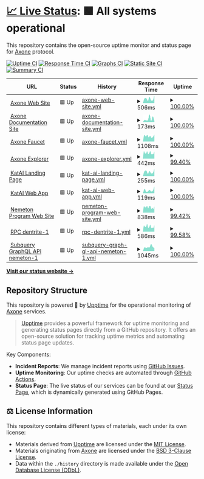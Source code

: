 # [📈 Live Status](https://status.axone.xyz): <!--live status--> **🟩 All systems operational**

This repository contains the open-source uptime monitor and status page for [Axone](https://axone.xyz) protocol.

[![Uptime CI](https://github.com/axone-protocol/status/workflows/Uptime%20CI/badge.svg)](https://github.com/axone-protocol/status/actions?query=workflow%3A%22Uptime+CI%22)
[![Response Time CI](https://github.com/axone-protocol/status/workflows/Response%20Time%20CI/badge.svg)](https://github.com/axone-protocol/status/actions?query=workflow%3A%22Response+Time+CI%22)
[![Graphs CI](https://github.com/axone-protocol/status/workflows/Graphs%20CI/badge.svg)](https://github.com/axone-protocol/status/actions?query=workflow%3A%22Graphs+CI%22)
[![Static Site CI](https://github.com/axone-protocol/status/workflows/Static%20Site%20CI/badge.svg)](https://github.com/axone-protocol/status/actions?query=workflow%3A%22Static+Site+CI%22)
[![Summary CI](https://github.com/axone-protocol/status/workflows/Summary%20CI/badge.svg)](https://github.com/axone-protocol/status/actions?query=workflow%3A%22Summary+CI%22)

<!--start: status pages-->
<!-- This summary is generated by Upptime (https://github.com/upptime/upptime) -->
<!-- Do not edit this manually, your changes will be overwritten -->
<!-- prettier-ignore -->
| URL | Status | History | Response Time | Uptime |
| --- | ------ | ------- | ------------- | ------ |
| <img alt="" src="https://icons.duckduckgo.com/ip3/axone.xyz.ico" height="13"> [Axone Web Site](https://axone.xyz) | 🟩 Up | [axone-web-site.yml](https://github.com/axone-protocol/status/commits/HEAD/history/axone-web-site.yml) | <details><summary><img alt="Response time graph" src="./graphs/axone-web-site/response-time-week.png" height="20"> 506ms</summary><br><a href="https://status.axone.xyz/history/axone-web-site"><img alt="Response time 323" src="https://img.shields.io/endpoint?url=https%3A%2F%2Fraw.githubusercontent.com%2Faxone-protocol%2Fstatus%2FHEAD%2Fapi%2Faxone-web-site%2Fresponse-time.json"></a><br><a href="https://status.axone.xyz/history/axone-web-site"><img alt="24-hour response time 888" src="https://img.shields.io/endpoint?url=https%3A%2F%2Fraw.githubusercontent.com%2Faxone-protocol%2Fstatus%2FHEAD%2Fapi%2Faxone-web-site%2Fresponse-time-day.json"></a><br><a href="https://status.axone.xyz/history/axone-web-site"><img alt="7-day response time 506" src="https://img.shields.io/endpoint?url=https%3A%2F%2Fraw.githubusercontent.com%2Faxone-protocol%2Fstatus%2FHEAD%2Fapi%2Faxone-web-site%2Fresponse-time-week.json"></a><br><a href="https://status.axone.xyz/history/axone-web-site"><img alt="30-day response time 594" src="https://img.shields.io/endpoint?url=https%3A%2F%2Fraw.githubusercontent.com%2Faxone-protocol%2Fstatus%2FHEAD%2Fapi%2Faxone-web-site%2Fresponse-time-month.json"></a><br><a href="https://status.axone.xyz/history/axone-web-site"><img alt="1-year response time 323" src="https://img.shields.io/endpoint?url=https%3A%2F%2Fraw.githubusercontent.com%2Faxone-protocol%2Fstatus%2FHEAD%2Fapi%2Faxone-web-site%2Fresponse-time-year.json"></a></details> | <details><summary><a href="https://status.axone.xyz/history/axone-web-site">100.00%</a></summary><a href="https://status.axone.xyz/history/axone-web-site"><img alt="All-time uptime 99.98%" src="https://img.shields.io/endpoint?url=https%3A%2F%2Fraw.githubusercontent.com%2Faxone-protocol%2Fstatus%2FHEAD%2Fapi%2Faxone-web-site%2Fuptime.json"></a><br><a href="https://status.axone.xyz/history/axone-web-site"><img alt="24-hour uptime 100.00%" src="https://img.shields.io/endpoint?url=https%3A%2F%2Fraw.githubusercontent.com%2Faxone-protocol%2Fstatus%2FHEAD%2Fapi%2Faxone-web-site%2Fuptime-day.json"></a><br><a href="https://status.axone.xyz/history/axone-web-site"><img alt="7-day uptime 100.00%" src="https://img.shields.io/endpoint?url=https%3A%2F%2Fraw.githubusercontent.com%2Faxone-protocol%2Fstatus%2FHEAD%2Fapi%2Faxone-web-site%2Fuptime-week.json"></a><br><a href="https://status.axone.xyz/history/axone-web-site"><img alt="30-day uptime 100.00%" src="https://img.shields.io/endpoint?url=https%3A%2F%2Fraw.githubusercontent.com%2Faxone-protocol%2Fstatus%2FHEAD%2Fapi%2Faxone-web-site%2Fuptime-month.json"></a><br><a href="https://status.axone.xyz/history/axone-web-site"><img alt="1-year uptime 99.98%" src="https://img.shields.io/endpoint?url=https%3A%2F%2Fraw.githubusercontent.com%2Faxone-protocol%2Fstatus%2FHEAD%2Fapi%2Faxone-web-site%2Fuptime-year.json"></a></details>
| <img alt="" src="https://icons.duckduckgo.com/ip3/docs.axone.xyz.ico" height="13"> [Axone Documentation Site](https://docs.axone.xyz) | 🟩 Up | [axone-documentation-site.yml](https://github.com/axone-protocol/status/commits/HEAD/history/axone-documentation-site.yml) | <details><summary><img alt="Response time graph" src="./graphs/axone-documentation-site/response-time-week.png" height="20"> 173ms</summary><br><a href="https://status.axone.xyz/history/axone-documentation-site"><img alt="Response time 196" src="https://img.shields.io/endpoint?url=https%3A%2F%2Fraw.githubusercontent.com%2Faxone-protocol%2Fstatus%2FHEAD%2Fapi%2Faxone-documentation-site%2Fresponse-time.json"></a><br><a href="https://status.axone.xyz/history/axone-documentation-site"><img alt="24-hour response time 57" src="https://img.shields.io/endpoint?url=https%3A%2F%2Fraw.githubusercontent.com%2Faxone-protocol%2Fstatus%2FHEAD%2Fapi%2Faxone-documentation-site%2Fresponse-time-day.json"></a><br><a href="https://status.axone.xyz/history/axone-documentation-site"><img alt="7-day response time 173" src="https://img.shields.io/endpoint?url=https%3A%2F%2Fraw.githubusercontent.com%2Faxone-protocol%2Fstatus%2FHEAD%2Fapi%2Faxone-documentation-site%2Fresponse-time-week.json"></a><br><a href="https://status.axone.xyz/history/axone-documentation-site"><img alt="30-day response time 150" src="https://img.shields.io/endpoint?url=https%3A%2F%2Fraw.githubusercontent.com%2Faxone-protocol%2Fstatus%2FHEAD%2Fapi%2Faxone-documentation-site%2Fresponse-time-month.json"></a><br><a href="https://status.axone.xyz/history/axone-documentation-site"><img alt="1-year response time 196" src="https://img.shields.io/endpoint?url=https%3A%2F%2Fraw.githubusercontent.com%2Faxone-protocol%2Fstatus%2FHEAD%2Fapi%2Faxone-documentation-site%2Fresponse-time-year.json"></a></details> | <details><summary><a href="https://status.axone.xyz/history/axone-documentation-site">100.00%</a></summary><a href="https://status.axone.xyz/history/axone-documentation-site"><img alt="All-time uptime 100.00%" src="https://img.shields.io/endpoint?url=https%3A%2F%2Fraw.githubusercontent.com%2Faxone-protocol%2Fstatus%2FHEAD%2Fapi%2Faxone-documentation-site%2Fuptime.json"></a><br><a href="https://status.axone.xyz/history/axone-documentation-site"><img alt="24-hour uptime 100.00%" src="https://img.shields.io/endpoint?url=https%3A%2F%2Fraw.githubusercontent.com%2Faxone-protocol%2Fstatus%2FHEAD%2Fapi%2Faxone-documentation-site%2Fuptime-day.json"></a><br><a href="https://status.axone.xyz/history/axone-documentation-site"><img alt="7-day uptime 100.00%" src="https://img.shields.io/endpoint?url=https%3A%2F%2Fraw.githubusercontent.com%2Faxone-protocol%2Fstatus%2FHEAD%2Fapi%2Faxone-documentation-site%2Fuptime-week.json"></a><br><a href="https://status.axone.xyz/history/axone-documentation-site"><img alt="30-day uptime 100.00%" src="https://img.shields.io/endpoint?url=https%3A%2F%2Fraw.githubusercontent.com%2Faxone-protocol%2Fstatus%2FHEAD%2Fapi%2Faxone-documentation-site%2Fuptime-month.json"></a><br><a href="https://status.axone.xyz/history/axone-documentation-site"><img alt="1-year uptime 100.00%" src="https://img.shields.io/endpoint?url=https%3A%2F%2Fraw.githubusercontent.com%2Faxone-protocol%2Fstatus%2FHEAD%2Fapi%2Faxone-documentation-site%2Fuptime-year.json"></a></details>
| <img alt="" src="https://icons.duckduckgo.com/ip3/faucet.okp4.network.ico" height="13"> [Axone Faucet](https://faucet.okp4.network) | 🟩 Up | [axone-faucet.yml](https://github.com/axone-protocol/status/commits/HEAD/history/axone-faucet.yml) | <details><summary><img alt="Response time graph" src="./graphs/axone-faucet/response-time-week.png" height="20"> 1108ms</summary><br><a href="https://status.axone.xyz/history/axone-faucet"><img alt="Response time 865" src="https://img.shields.io/endpoint?url=https%3A%2F%2Fraw.githubusercontent.com%2Faxone-protocol%2Fstatus%2FHEAD%2Fapi%2Faxone-faucet%2Fresponse-time.json"></a><br><a href="https://status.axone.xyz/history/axone-faucet"><img alt="24-hour response time 1428" src="https://img.shields.io/endpoint?url=https%3A%2F%2Fraw.githubusercontent.com%2Faxone-protocol%2Fstatus%2FHEAD%2Fapi%2Faxone-faucet%2Fresponse-time-day.json"></a><br><a href="https://status.axone.xyz/history/axone-faucet"><img alt="7-day response time 1108" src="https://img.shields.io/endpoint?url=https%3A%2F%2Fraw.githubusercontent.com%2Faxone-protocol%2Fstatus%2FHEAD%2Fapi%2Faxone-faucet%2Fresponse-time-week.json"></a><br><a href="https://status.axone.xyz/history/axone-faucet"><img alt="30-day response time 1100" src="https://img.shields.io/endpoint?url=https%3A%2F%2Fraw.githubusercontent.com%2Faxone-protocol%2Fstatus%2FHEAD%2Fapi%2Faxone-faucet%2Fresponse-time-month.json"></a><br><a href="https://status.axone.xyz/history/axone-faucet"><img alt="1-year response time 865" src="https://img.shields.io/endpoint?url=https%3A%2F%2Fraw.githubusercontent.com%2Faxone-protocol%2Fstatus%2FHEAD%2Fapi%2Faxone-faucet%2Fresponse-time-year.json"></a></details> | <details><summary><a href="https://status.axone.xyz/history/axone-faucet">100.00%</a></summary><a href="https://status.axone.xyz/history/axone-faucet"><img alt="All-time uptime 99.69%" src="https://img.shields.io/endpoint?url=https%3A%2F%2Fraw.githubusercontent.com%2Faxone-protocol%2Fstatus%2FHEAD%2Fapi%2Faxone-faucet%2Fuptime.json"></a><br><a href="https://status.axone.xyz/history/axone-faucet"><img alt="24-hour uptime 100.00%" src="https://img.shields.io/endpoint?url=https%3A%2F%2Fraw.githubusercontent.com%2Faxone-protocol%2Fstatus%2FHEAD%2Fapi%2Faxone-faucet%2Fuptime-day.json"></a><br><a href="https://status.axone.xyz/history/axone-faucet"><img alt="7-day uptime 100.00%" src="https://img.shields.io/endpoint?url=https%3A%2F%2Fraw.githubusercontent.com%2Faxone-protocol%2Fstatus%2FHEAD%2Fapi%2Faxone-faucet%2Fuptime-week.json"></a><br><a href="https://status.axone.xyz/history/axone-faucet"><img alt="30-day uptime 99.74%" src="https://img.shields.io/endpoint?url=https%3A%2F%2Fraw.githubusercontent.com%2Faxone-protocol%2Fstatus%2FHEAD%2Fapi%2Faxone-faucet%2Fuptime-month.json"></a><br><a href="https://status.axone.xyz/history/axone-faucet"><img alt="1-year uptime 99.69%" src="https://img.shields.io/endpoint?url=https%3A%2F%2Fraw.githubusercontent.com%2Faxone-protocol%2Fstatus%2FHEAD%2Fapi%2Faxone-faucet%2Fuptime-year.json"></a></details>
| <img alt="" src="https://icons.duckduckgo.com/ip3/explore.axone.xyz.ico" height="13"> [Axone Explorer](https://explore.axone.xyz) | 🟩 Up | [axone-explorer.yml](https://github.com/axone-protocol/status/commits/HEAD/history/axone-explorer.yml) | <details><summary><img alt="Response time graph" src="./graphs/axone-explorer/response-time-week.png" height="20"> 442ms</summary><br><a href="https://status.axone.xyz/history/axone-explorer"><img alt="Response time 584" src="https://img.shields.io/endpoint?url=https%3A%2F%2Fraw.githubusercontent.com%2Faxone-protocol%2Fstatus%2FHEAD%2Fapi%2Faxone-explorer%2Fresponse-time.json"></a><br><a href="https://status.axone.xyz/history/axone-explorer"><img alt="24-hour response time 431" src="https://img.shields.io/endpoint?url=https%3A%2F%2Fraw.githubusercontent.com%2Faxone-protocol%2Fstatus%2FHEAD%2Fapi%2Faxone-explorer%2Fresponse-time-day.json"></a><br><a href="https://status.axone.xyz/history/axone-explorer"><img alt="7-day response time 442" src="https://img.shields.io/endpoint?url=https%3A%2F%2Fraw.githubusercontent.com%2Faxone-protocol%2Fstatus%2FHEAD%2Fapi%2Faxone-explorer%2Fresponse-time-week.json"></a><br><a href="https://status.axone.xyz/history/axone-explorer"><img alt="30-day response time 446" src="https://img.shields.io/endpoint?url=https%3A%2F%2Fraw.githubusercontent.com%2Faxone-protocol%2Fstatus%2FHEAD%2Fapi%2Faxone-explorer%2Fresponse-time-month.json"></a><br><a href="https://status.axone.xyz/history/axone-explorer"><img alt="1-year response time 584" src="https://img.shields.io/endpoint?url=https%3A%2F%2Fraw.githubusercontent.com%2Faxone-protocol%2Fstatus%2FHEAD%2Fapi%2Faxone-explorer%2Fresponse-time-year.json"></a></details> | <details><summary><a href="https://status.axone.xyz/history/axone-explorer">99.40%</a></summary><a href="https://status.axone.xyz/history/axone-explorer"><img alt="All-time uptime 99.58%" src="https://img.shields.io/endpoint?url=https%3A%2F%2Fraw.githubusercontent.com%2Faxone-protocol%2Fstatus%2FHEAD%2Fapi%2Faxone-explorer%2Fuptime.json"></a><br><a href="https://status.axone.xyz/history/axone-explorer"><img alt="24-hour uptime 96.92%" src="https://img.shields.io/endpoint?url=https%3A%2F%2Fraw.githubusercontent.com%2Faxone-protocol%2Fstatus%2FHEAD%2Fapi%2Faxone-explorer%2Fuptime-day.json"></a><br><a href="https://status.axone.xyz/history/axone-explorer"><img alt="7-day uptime 99.40%" src="https://img.shields.io/endpoint?url=https%3A%2F%2Fraw.githubusercontent.com%2Faxone-protocol%2Fstatus%2FHEAD%2Fapi%2Faxone-explorer%2Fuptime-week.json"></a><br><a href="https://status.axone.xyz/history/axone-explorer"><img alt="30-day uptime 99.38%" src="https://img.shields.io/endpoint?url=https%3A%2F%2Fraw.githubusercontent.com%2Faxone-protocol%2Fstatus%2FHEAD%2Fapi%2Faxone-explorer%2Fuptime-month.json"></a><br><a href="https://status.axone.xyz/history/axone-explorer"><img alt="1-year uptime 99.58%" src="https://img.shields.io/endpoint?url=https%3A%2F%2Fraw.githubusercontent.com%2Faxone-protocol%2Fstatus%2FHEAD%2Fapi%2Faxone-explorer%2Fuptime-year.json"></a></details>
| <img alt="" src="https://icons.duckduckgo.com/ip3/katai.axone.xyz.ico" height="13"> [KatAI Landing Page](https://katai.axone.xyz) | 🟩 Up | [kat-ai-landing-page.yml](https://github.com/axone-protocol/status/commits/HEAD/history/kat-ai-landing-page.yml) | <details><summary><img alt="Response time graph" src="./graphs/kat-ai-landing-page/response-time-week.png" height="20"> 255ms</summary><br><a href="https://status.axone.xyz/history/kat-ai-landing-page"><img alt="Response time 313" src="https://img.shields.io/endpoint?url=https%3A%2F%2Fraw.githubusercontent.com%2Faxone-protocol%2Fstatus%2FHEAD%2Fapi%2Fkat-ai-landing-page%2Fresponse-time.json"></a><br><a href="https://status.axone.xyz/history/kat-ai-landing-page"><img alt="24-hour response time 422" src="https://img.shields.io/endpoint?url=https%3A%2F%2Fraw.githubusercontent.com%2Faxone-protocol%2Fstatus%2FHEAD%2Fapi%2Fkat-ai-landing-page%2Fresponse-time-day.json"></a><br><a href="https://status.axone.xyz/history/kat-ai-landing-page"><img alt="7-day response time 255" src="https://img.shields.io/endpoint?url=https%3A%2F%2Fraw.githubusercontent.com%2Faxone-protocol%2Fstatus%2FHEAD%2Fapi%2Fkat-ai-landing-page%2Fresponse-time-week.json"></a><br><a href="https://status.axone.xyz/history/kat-ai-landing-page"><img alt="30-day response time 336" src="https://img.shields.io/endpoint?url=https%3A%2F%2Fraw.githubusercontent.com%2Faxone-protocol%2Fstatus%2FHEAD%2Fapi%2Fkat-ai-landing-page%2Fresponse-time-month.json"></a><br><a href="https://status.axone.xyz/history/kat-ai-landing-page"><img alt="1-year response time 313" src="https://img.shields.io/endpoint?url=https%3A%2F%2Fraw.githubusercontent.com%2Faxone-protocol%2Fstatus%2FHEAD%2Fapi%2Fkat-ai-landing-page%2Fresponse-time-year.json"></a></details> | <details><summary><a href="https://status.axone.xyz/history/kat-ai-landing-page">100.00%</a></summary><a href="https://status.axone.xyz/history/kat-ai-landing-page"><img alt="All-time uptime 100.00%" src="https://img.shields.io/endpoint?url=https%3A%2F%2Fraw.githubusercontent.com%2Faxone-protocol%2Fstatus%2FHEAD%2Fapi%2Fkat-ai-landing-page%2Fuptime.json"></a><br><a href="https://status.axone.xyz/history/kat-ai-landing-page"><img alt="24-hour uptime 100.00%" src="https://img.shields.io/endpoint?url=https%3A%2F%2Fraw.githubusercontent.com%2Faxone-protocol%2Fstatus%2FHEAD%2Fapi%2Fkat-ai-landing-page%2Fuptime-day.json"></a><br><a href="https://status.axone.xyz/history/kat-ai-landing-page"><img alt="7-day uptime 100.00%" src="https://img.shields.io/endpoint?url=https%3A%2F%2Fraw.githubusercontent.com%2Faxone-protocol%2Fstatus%2FHEAD%2Fapi%2Fkat-ai-landing-page%2Fuptime-week.json"></a><br><a href="https://status.axone.xyz/history/kat-ai-landing-page"><img alt="30-day uptime 100.00%" src="https://img.shields.io/endpoint?url=https%3A%2F%2Fraw.githubusercontent.com%2Faxone-protocol%2Fstatus%2FHEAD%2Fapi%2Fkat-ai-landing-page%2Fuptime-month.json"></a><br><a href="https://status.axone.xyz/history/kat-ai-landing-page"><img alt="1-year uptime 100.00%" src="https://img.shields.io/endpoint?url=https%3A%2F%2Fraw.githubusercontent.com%2Faxone-protocol%2Fstatus%2FHEAD%2Fapi%2Fkat-ai-landing-page%2Fuptime-year.json"></a></details>
| <img alt="" src="https://icons.duckduckgo.com/ip3/play.katai.axone.xyz.ico" height="13"> [KatAI Web App](https://play.katai.axone.xyz) | 🟩 Up | [kat-ai-web-app.yml](https://github.com/axone-protocol/status/commits/HEAD/history/kat-ai-web-app.yml) | <details><summary><img alt="Response time graph" src="./graphs/kat-ai-web-app/response-time-week.png" height="20"> 119ms</summary><br><a href="https://status.axone.xyz/history/kat-ai-web-app"><img alt="Response time 106" src="https://img.shields.io/endpoint?url=https%3A%2F%2Fraw.githubusercontent.com%2Faxone-protocol%2Fstatus%2FHEAD%2Fapi%2Fkat-ai-web-app%2Fresponse-time.json"></a><br><a href="https://status.axone.xyz/history/kat-ai-web-app"><img alt="24-hour response time 263" src="https://img.shields.io/endpoint?url=https%3A%2F%2Fraw.githubusercontent.com%2Faxone-protocol%2Fstatus%2FHEAD%2Fapi%2Fkat-ai-web-app%2Fresponse-time-day.json"></a><br><a href="https://status.axone.xyz/history/kat-ai-web-app"><img alt="7-day response time 119" src="https://img.shields.io/endpoint?url=https%3A%2F%2Fraw.githubusercontent.com%2Faxone-protocol%2Fstatus%2FHEAD%2Fapi%2Fkat-ai-web-app%2Fresponse-time-week.json"></a><br><a href="https://status.axone.xyz/history/kat-ai-web-app"><img alt="30-day response time 108" src="https://img.shields.io/endpoint?url=https%3A%2F%2Fraw.githubusercontent.com%2Faxone-protocol%2Fstatus%2FHEAD%2Fapi%2Fkat-ai-web-app%2Fresponse-time-month.json"></a><br><a href="https://status.axone.xyz/history/kat-ai-web-app"><img alt="1-year response time 106" src="https://img.shields.io/endpoint?url=https%3A%2F%2Fraw.githubusercontent.com%2Faxone-protocol%2Fstatus%2FHEAD%2Fapi%2Fkat-ai-web-app%2Fresponse-time-year.json"></a></details> | <details><summary><a href="https://status.axone.xyz/history/kat-ai-web-app">100.00%</a></summary><a href="https://status.axone.xyz/history/kat-ai-web-app"><img alt="All-time uptime 100.00%" src="https://img.shields.io/endpoint?url=https%3A%2F%2Fraw.githubusercontent.com%2Faxone-protocol%2Fstatus%2FHEAD%2Fapi%2Fkat-ai-web-app%2Fuptime.json"></a><br><a href="https://status.axone.xyz/history/kat-ai-web-app"><img alt="24-hour uptime 100.00%" src="https://img.shields.io/endpoint?url=https%3A%2F%2Fraw.githubusercontent.com%2Faxone-protocol%2Fstatus%2FHEAD%2Fapi%2Fkat-ai-web-app%2Fuptime-day.json"></a><br><a href="https://status.axone.xyz/history/kat-ai-web-app"><img alt="7-day uptime 100.00%" src="https://img.shields.io/endpoint?url=https%3A%2F%2Fraw.githubusercontent.com%2Faxone-protocol%2Fstatus%2FHEAD%2Fapi%2Fkat-ai-web-app%2Fuptime-week.json"></a><br><a href="https://status.axone.xyz/history/kat-ai-web-app"><img alt="30-day uptime 100.00%" src="https://img.shields.io/endpoint?url=https%3A%2F%2Fraw.githubusercontent.com%2Faxone-protocol%2Fstatus%2FHEAD%2Fapi%2Fkat-ai-web-app%2Fuptime-month.json"></a><br><a href="https://status.axone.xyz/history/kat-ai-web-app"><img alt="1-year uptime 100.00%" src="https://img.shields.io/endpoint?url=https%3A%2F%2Fraw.githubusercontent.com%2Faxone-protocol%2Fstatus%2FHEAD%2Fapi%2Fkat-ai-web-app%2Fuptime-year.json"></a></details>
| <img alt="" src="https://icons.duckduckgo.com/ip3/nemeton.okp4.network.ico" height="13"> [Nemeton Program Web Site](https://nemeton.okp4.network) | 🟩 Up | [nemeton-program-web-site.yml](https://github.com/axone-protocol/status/commits/HEAD/history/nemeton-program-web-site.yml) | <details><summary><img alt="Response time graph" src="./graphs/nemeton-program-web-site/response-time-week.png" height="20"> 838ms</summary><br><a href="https://status.axone.xyz/history/nemeton-program-web-site"><img alt="Response time 910" src="https://img.shields.io/endpoint?url=https%3A%2F%2Fraw.githubusercontent.com%2Faxone-protocol%2Fstatus%2FHEAD%2Fapi%2Fnemeton-program-web-site%2Fresponse-time.json"></a><br><a href="https://status.axone.xyz/history/nemeton-program-web-site"><img alt="24-hour response time 791" src="https://img.shields.io/endpoint?url=https%3A%2F%2Fraw.githubusercontent.com%2Faxone-protocol%2Fstatus%2FHEAD%2Fapi%2Fnemeton-program-web-site%2Fresponse-time-day.json"></a><br><a href="https://status.axone.xyz/history/nemeton-program-web-site"><img alt="7-day response time 838" src="https://img.shields.io/endpoint?url=https%3A%2F%2Fraw.githubusercontent.com%2Faxone-protocol%2Fstatus%2FHEAD%2Fapi%2Fnemeton-program-web-site%2Fresponse-time-week.json"></a><br><a href="https://status.axone.xyz/history/nemeton-program-web-site"><img alt="30-day response time 861" src="https://img.shields.io/endpoint?url=https%3A%2F%2Fraw.githubusercontent.com%2Faxone-protocol%2Fstatus%2FHEAD%2Fapi%2Fnemeton-program-web-site%2Fresponse-time-month.json"></a><br><a href="https://status.axone.xyz/history/nemeton-program-web-site"><img alt="1-year response time 943" src="https://img.shields.io/endpoint?url=https%3A%2F%2Fraw.githubusercontent.com%2Faxone-protocol%2Fstatus%2FHEAD%2Fapi%2Fnemeton-program-web-site%2Fresponse-time-year.json"></a></details> | <details><summary><a href="https://status.axone.xyz/history/nemeton-program-web-site">99.42%</a></summary><a href="https://status.axone.xyz/history/nemeton-program-web-site"><img alt="All-time uptime 99.39%" src="https://img.shields.io/endpoint?url=https%3A%2F%2Fraw.githubusercontent.com%2Faxone-protocol%2Fstatus%2FHEAD%2Fapi%2Fnemeton-program-web-site%2Fuptime.json"></a><br><a href="https://status.axone.xyz/history/nemeton-program-web-site"><img alt="24-hour uptime 96.99%" src="https://img.shields.io/endpoint?url=https%3A%2F%2Fraw.githubusercontent.com%2Faxone-protocol%2Fstatus%2FHEAD%2Fapi%2Fnemeton-program-web-site%2Fuptime-day.json"></a><br><a href="https://status.axone.xyz/history/nemeton-program-web-site"><img alt="7-day uptime 99.42%" src="https://img.shields.io/endpoint?url=https%3A%2F%2Fraw.githubusercontent.com%2Faxone-protocol%2Fstatus%2FHEAD%2Fapi%2Fnemeton-program-web-site%2Fuptime-week.json"></a><br><a href="https://status.axone.xyz/history/nemeton-program-web-site"><img alt="30-day uptime 99.39%" src="https://img.shields.io/endpoint?url=https%3A%2F%2Fraw.githubusercontent.com%2Faxone-protocol%2Fstatus%2FHEAD%2Fapi%2Fnemeton-program-web-site%2Fuptime-month.json"></a><br><a href="https://status.axone.xyz/history/nemeton-program-web-site"><img alt="1-year uptime 99.80%" src="https://img.shields.io/endpoint?url=https%3A%2F%2Fraw.githubusercontent.com%2Faxone-protocol%2Fstatus%2FHEAD%2Fapi%2Fnemeton-program-web-site%2Fuptime-year.json"></a></details>
| <img alt="" src="https://icons.duckduckgo.com/ip3/api.dentrite.axone.xyz.ico" height="13"> [RPC dentrite-1](https://api.dentrite.axone.xyz/cosmos/base/tendermint/v1beta1/blocks/latest) | 🟩 Up | [rpc-dentrite-1.yml](https://github.com/axone-protocol/status/commits/HEAD/history/rpc-dentrite-1.yml) | <details><summary><img alt="Response time graph" src="./graphs/rpc-dentrite-1/response-time-week.png" height="20"> 586ms</summary><br><a href="https://status.axone.xyz/history/rpc-dentrite-1"><img alt="Response time 570" src="https://img.shields.io/endpoint?url=https%3A%2F%2Fraw.githubusercontent.com%2Faxone-protocol%2Fstatus%2FHEAD%2Fapi%2Frpc-dentrite-1%2Fresponse-time.json"></a><br><a href="https://status.axone.xyz/history/rpc-dentrite-1"><img alt="24-hour response time 552" src="https://img.shields.io/endpoint?url=https%3A%2F%2Fraw.githubusercontent.com%2Faxone-protocol%2Fstatus%2FHEAD%2Fapi%2Frpc-dentrite-1%2Fresponse-time-day.json"></a><br><a href="https://status.axone.xyz/history/rpc-dentrite-1"><img alt="7-day response time 586" src="https://img.shields.io/endpoint?url=https%3A%2F%2Fraw.githubusercontent.com%2Faxone-protocol%2Fstatus%2FHEAD%2Fapi%2Frpc-dentrite-1%2Fresponse-time-week.json"></a><br><a href="https://status.axone.xyz/history/rpc-dentrite-1"><img alt="30-day response time 588" src="https://img.shields.io/endpoint?url=https%3A%2F%2Fraw.githubusercontent.com%2Faxone-protocol%2Fstatus%2FHEAD%2Fapi%2Frpc-dentrite-1%2Fresponse-time-month.json"></a><br><a href="https://status.axone.xyz/history/rpc-dentrite-1"><img alt="1-year response time 570" src="https://img.shields.io/endpoint?url=https%3A%2F%2Fraw.githubusercontent.com%2Faxone-protocol%2Fstatus%2FHEAD%2Fapi%2Frpc-dentrite-1%2Fresponse-time-year.json"></a></details> | <details><summary><a href="https://status.axone.xyz/history/rpc-dentrite-1">99.58%</a></summary><a href="https://status.axone.xyz/history/rpc-dentrite-1"><img alt="All-time uptime 99.79%" src="https://img.shields.io/endpoint?url=https%3A%2F%2Fraw.githubusercontent.com%2Faxone-protocol%2Fstatus%2FHEAD%2Fapi%2Frpc-dentrite-1%2Fuptime.json"></a><br><a href="https://status.axone.xyz/history/rpc-dentrite-1"><img alt="24-hour uptime 97.06%" src="https://img.shields.io/endpoint?url=https%3A%2F%2Fraw.githubusercontent.com%2Faxone-protocol%2Fstatus%2FHEAD%2Fapi%2Frpc-dentrite-1%2Fuptime-day.json"></a><br><a href="https://status.axone.xyz/history/rpc-dentrite-1"><img alt="7-day uptime 99.58%" src="https://img.shields.io/endpoint?url=https%3A%2F%2Fraw.githubusercontent.com%2Faxone-protocol%2Fstatus%2FHEAD%2Fapi%2Frpc-dentrite-1%2Fuptime-week.json"></a><br><a href="https://status.axone.xyz/history/rpc-dentrite-1"><img alt="30-day uptime 99.47%" src="https://img.shields.io/endpoint?url=https%3A%2F%2Fraw.githubusercontent.com%2Faxone-protocol%2Fstatus%2FHEAD%2Fapi%2Frpc-dentrite-1%2Fuptime-month.json"></a><br><a href="https://status.axone.xyz/history/rpc-dentrite-1"><img alt="1-year uptime 99.79%" src="https://img.shields.io/endpoint?url=https%3A%2F%2Fraw.githubusercontent.com%2Faxone-protocol%2Fstatus%2FHEAD%2Fapi%2Frpc-dentrite-1%2Fuptime-year.json"></a></details>
| <img alt="" src="https://icons.duckduckgo.com/ip3/api.subquery.network.ico" height="13"> [Subquery GraphQL API nemeton-1](https://api.subquery.network/sq/okp4/nemeton-1) | 🟩 Up | [subquery-graph-ql-api-nemeton-1.yml](https://github.com/axone-protocol/status/commits/HEAD/history/subquery-graph-ql-api-nemeton-1.yml) | <details><summary><img alt="Response time graph" src="./graphs/subquery-graph-ql-api-nemeton-1/response-time-week.png" height="20"> 1045ms</summary><br><a href="https://status.axone.xyz/history/subquery-graph-ql-api-nemeton-1"><img alt="Response time 927" src="https://img.shields.io/endpoint?url=https%3A%2F%2Fraw.githubusercontent.com%2Faxone-protocol%2Fstatus%2FHEAD%2Fapi%2Fsubquery-graph-ql-api-nemeton-1%2Fresponse-time.json"></a><br><a href="https://status.axone.xyz/history/subquery-graph-ql-api-nemeton-1"><img alt="24-hour response time 802" src="https://img.shields.io/endpoint?url=https%3A%2F%2Fraw.githubusercontent.com%2Faxone-protocol%2Fstatus%2FHEAD%2Fapi%2Fsubquery-graph-ql-api-nemeton-1%2Fresponse-time-day.json"></a><br><a href="https://status.axone.xyz/history/subquery-graph-ql-api-nemeton-1"><img alt="7-day response time 1045" src="https://img.shields.io/endpoint?url=https%3A%2F%2Fraw.githubusercontent.com%2Faxone-protocol%2Fstatus%2FHEAD%2Fapi%2Fsubquery-graph-ql-api-nemeton-1%2Fresponse-time-week.json"></a><br><a href="https://status.axone.xyz/history/subquery-graph-ql-api-nemeton-1"><img alt="30-day response time 997" src="https://img.shields.io/endpoint?url=https%3A%2F%2Fraw.githubusercontent.com%2Faxone-protocol%2Fstatus%2FHEAD%2Fapi%2Fsubquery-graph-ql-api-nemeton-1%2Fresponse-time-month.json"></a><br><a href="https://status.axone.xyz/history/subquery-graph-ql-api-nemeton-1"><img alt="1-year response time 927" src="https://img.shields.io/endpoint?url=https%3A%2F%2Fraw.githubusercontent.com%2Faxone-protocol%2Fstatus%2FHEAD%2Fapi%2Fsubquery-graph-ql-api-nemeton-1%2Fresponse-time-year.json"></a></details> | <details><summary><a href="https://status.axone.xyz/history/subquery-graph-ql-api-nemeton-1">100.00%</a></summary><a href="https://status.axone.xyz/history/subquery-graph-ql-api-nemeton-1"><img alt="All-time uptime 98.14%" src="https://img.shields.io/endpoint?url=https%3A%2F%2Fraw.githubusercontent.com%2Faxone-protocol%2Fstatus%2FHEAD%2Fapi%2Fsubquery-graph-ql-api-nemeton-1%2Fuptime.json"></a><br><a href="https://status.axone.xyz/history/subquery-graph-ql-api-nemeton-1"><img alt="24-hour uptime 100.00%" src="https://img.shields.io/endpoint?url=https%3A%2F%2Fraw.githubusercontent.com%2Faxone-protocol%2Fstatus%2FHEAD%2Fapi%2Fsubquery-graph-ql-api-nemeton-1%2Fuptime-day.json"></a><br><a href="https://status.axone.xyz/history/subquery-graph-ql-api-nemeton-1"><img alt="7-day uptime 100.00%" src="https://img.shields.io/endpoint?url=https%3A%2F%2Fraw.githubusercontent.com%2Faxone-protocol%2Fstatus%2FHEAD%2Fapi%2Fsubquery-graph-ql-api-nemeton-1%2Fuptime-week.json"></a><br><a href="https://status.axone.xyz/history/subquery-graph-ql-api-nemeton-1"><img alt="30-day uptime 100.00%" src="https://img.shields.io/endpoint?url=https%3A%2F%2Fraw.githubusercontent.com%2Faxone-protocol%2Fstatus%2FHEAD%2Fapi%2Fsubquery-graph-ql-api-nemeton-1%2Fuptime-month.json"></a><br><a href="https://status.axone.xyz/history/subquery-graph-ql-api-nemeton-1"><img alt="1-year uptime 98.14%" src="https://img.shields.io/endpoint?url=https%3A%2F%2Fraw.githubusercontent.com%2Faxone-protocol%2Fstatus%2FHEAD%2Fapi%2Fsubquery-graph-ql-api-nemeton-1%2Fuptime-year.json"></a></details>

<!--end: status pages-->

[**Visit our status website →**](https://status.axone.xyz)

## Repository Structure

This repository is powered 💪 by [Upptime](https://github.com/upptime/upptime) for the operational monitoring of [Axone](https://axone.xyz) services.

> [Upptime](https://upptime.js.org) provides a powerful framework for uptime monitoring and generating status pages directly from a GitHub repository. It offers an open-source solution for tracking uptime metrics and automating status page updates.

Key Components:

- **Incident Reports**: We manage incident reports using [GitHub Issues](https://github.com/axone-protocol/status/issues).
- **Uptime Monitoring**: Our uptime checks are automated through [GitHub Actions](https://github.com/axone-protocol/status/actions).
- **Status Page**: The live status of our services can be found at our [Status Page](https://status.axone.xyz), which is dynamically generated using GitHub Pages.

## ⚖️ License Information

This repository contains different types of materials, each under its own license:

- Materials derived from [Upptime](https://github.com/upptime/upptime) are licensed under the [MIT License](./LICENSE-UPPTIME).
- Materials originating from [Axone](https://axone.xyz) are licensed under the [BSD 3-Clause License](./LICENSE).
- Data within the `./history` directory is made available under the [Open Database License (ODbL)](./LICENSE-DATA).
